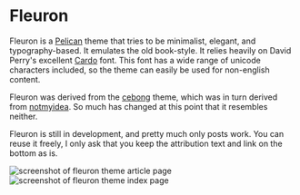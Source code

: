 # Fleuron

Fleuron is a [Pelican](https://github.com/getpelican/pelican) theme that tries
to be minimalist, elegant, and typography-based. It emulates the old
book-style. It relies heavily on David Perry's excellent
[Cardo](http://scholarsfonts.net/cardofnt.html) font. This font has a wide
range of unicode characters included, so the theme can easily be used for
non-english content.

Fleuron was derived from the
[cebong](https://github.com/getpelican/pelican-themes/tree/master/cebong)
theme, which was in turn derived from
[notmyidea](https://github.com/getpelican/pelican-themes/tree/master/notmyidea-cms).
So much has changed at this point that it resembles neither.

Fleuron is still in development, and pretty much only posts work. You can reuse
it freely, I only ask that you keep the attribution text and link on the bottom
as is.


![screenshot of fleuron theme article page](https://github.com/makmanalp/fleuron/raw/master/screenshot.png)
![screenshot of fleuron theme index page](https://github.com/makmanalp/fleuron/raw/master/screenshot2.png)
